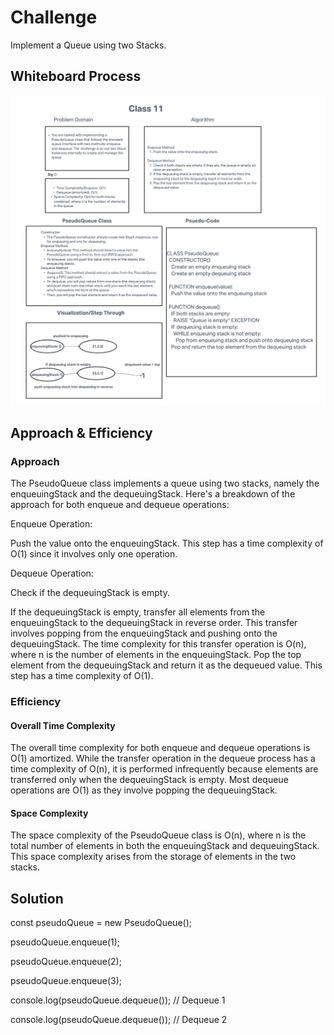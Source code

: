 # Challenge

Implement a Queue using two Stacks.

## Whiteboard Process

![Stack Queue Psuedo](./Screenshot%202023-10-02%20at%2010.06.31%20PM.png)

## Approach & Efficiency

### Approach

The PseudoQueue class implements a queue using two stacks, namely the enqueuingStack and the dequeuingStack. Here's a breakdown of the approach for both enqueue and dequeue operations:

Enqueue Operation:

Push the value onto the enqueuingStack. This step has a time complexity of O(1) since it involves only one operation.

Dequeue Operation:

Check if the dequeuingStack is empty.

If the dequeuingStack is empty, transfer all elements from the enqueuingStack to the dequeuingStack in reverse order. This transfer involves popping from the enqueuingStack and pushing onto the dequeuingStack. The time complexity for this transfer operation is O(n), where n is the number of elements in the enqueuingStack.
Pop the top element from the dequeuingStack and return it as the dequeued value. This step has a time complexity of O(1).

### Efficiency

#### Overall Time Complexity

The overall time complexity for both enqueue and dequeue operations is O(1) amortized. While the transfer operation in the dequeue process has a time complexity of O(n), it is performed infrequently because elements are transferred only when the dequeuingStack is empty. Most dequeue operations are O(1) as they involve popping the dequeuingStack.

#### Space Complexity

The space complexity of the PseudoQueue class is O(n), where n is the total number of elements in both the enqueuingStack and dequeuingStack. This space complexity arises from the storage of elements in the two stacks.

## Solution

const pseudoQueue = new PseudoQueue();

pseudoQueue.enqueue(1);

pseudoQueue.enqueue(2);

pseudoQueue.enqueue(3);

console.log(pseudoQueue.dequeue()); // Dequeue 1

console.log(pseudoQueue.dequeue()); // Dequeue 2
